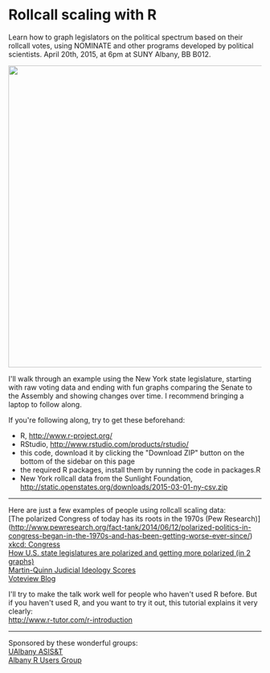 # Rollcall scaling with R

Learn how to graph legislators on the political spectrum based on their rollcall votes, using NOMINATE and other programs developed by political scientists. April 20th, 2015, at 6pm at SUNY Albany, BB B012. 

<p align="center">
<img src="https://raw.githubusercontent.com/wmay/rollcall_scaling_intro/master/House_Clean_Bill_DHS_Funding.png" alt="" width="600px">
</p>

I'll walk through an example using the New York state legislature, starting with raw voting data and ending with fun graphs comparing the Senate to the Assembly and showing changes over time. I recommend bringing a laptop to follow along.

If you're following along, try to get these beforehand:
- R, http://www.r-project.org/
- RStudio, http://www.rstudio.com/products/rstudio/
- this code, download it by clicking the "Download ZIP" button on the bottom of the sidebar on this page
- the required R packages, install them by running the code in packages.R
- New York rollcall data from the Sunlight Foundation, http://static.openstates.org/downloads/2015-03-01-ny-csv.zip

---

Here are just a few examples of people using rollcall scaling data:  
[The polarized Congress of today has its roots in the 1970s (Pew Research)] (http://www.pewresearch.org/fact-tank/2014/06/12/polarized-politics-in-congress-began-in-the-1970s-and-has-been-getting-worse-ever-since/)  
[xkcd: Congress](https://xkcd.com/1127/)  
[How U.S. state legislatures are polarized and getting more polarized (in 2 graphs)](http://www.washingtonpost.com/blogs/monkey-cage/wp/2014/01/14/how-u-s-state-legislatures-are-polarized-and-getting-more-polarized-in-2-graphs/)  
[Martin-Quinn Judicial Ideology Scores](http://mqscores.berkeley.edu/index.php)  
[Voteview Blog](https://voteviewblog.wordpress.com/)  


I'll try to make the talk work well for people who haven't used R before. But if you haven't used R, and you want to try it out, this tutorial explains it very clearly:  
http://www.r-tutor.com/r-introduction

---

Sponsored by these wonderful groups:  
[UAlbany ASIS&T](http://ualbanyasist.com/)  
[Albany R Users Group](http://www.meetup.com/Albany-R-Users-Group/)

